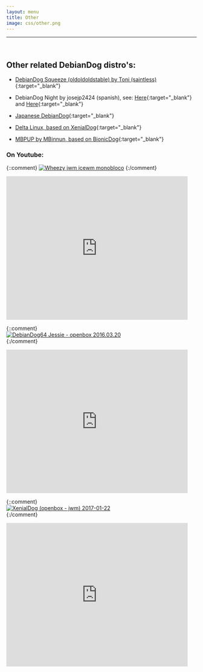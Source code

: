 ```yaml
---
layout: menu
title: Other
image: css/other.png
---
```


---
<br>

## Other related DebianDog distro's:

- [DebianDog Squeeze (oldoldoldstable) by Toni (saintless)](https://github.com/DebianDog/Squeeze){:target="_blank"}   

- DebianDog Night by josejp2424 (spanish), see: [Here](http://puppylatino.blogspot.nl/2015/12/debian-dog-night-312-mb.html){:target="_blank"} and [Here](https://sourceforge.net/projects/debiandognight/files/?source=navbar){:target="_blank"}   

- [Japanese DebianDog](http://ftp.riken.jp/Linux/simosnet-livecd/debiandog/){:target="_blank"}  

- [Delta Linux, based on XenialDog](https://gosoftware.ddns.net/){:target="_blank"}  

- [MBPUP by MBinnun, based on BionicDog](https://github.com/mbinnun/MBPUP/blob/master/README.md){:target="_blank"}    

### On Youtube:   
{::comment}
[![Wheezy jwm icewm monobloco](http://img.youtube.com/vi/olKIUbHjJhg/0.jpg)](https://www.youtube.com/watch?v=olKIUbHjJhg "DebianDog Wheezy jwm icewm monobloco") 
{:/comment}   

<iframe width='480' height='380' src="https://www.youtube.com/embed/olKIUbHjJhg" frameborder="0" allowfullscreen></iframe>
   
<br>

{::comment}   
[![DebianDog64 Jessie - openbox 2016.03.20](http://img.youtube.com/vi/_z6OzRIT14I/0.jpg)](https://www.youtube.com/watch?v=_z6OzRIT14I "DebianDog64 Jessie - openbox 2016.03.20")    
{:/comment}   

<iframe width='480' height='380' src="https://www.youtube.com/embed/_z6OzRIT14I" frameborder="0" allowfullscreen></iframe>
   
<br>

{::comment}   
[![XenialDog (openbox - jwm) 2017-01-22](http://img.youtube.com/vi/kIxAjwt4P0w/0.jpg)](https://www.youtube.com/watch?v=kIxAjwt4P0w "XenialDog (openbox - jwm) 2017-01-22")    
{:/comment}   

<iframe width='480' height='380' src="https://www.youtube.com/embed/kIxAjwt4P0w" frameborder="0" allowfullscreen></iframe>
   

